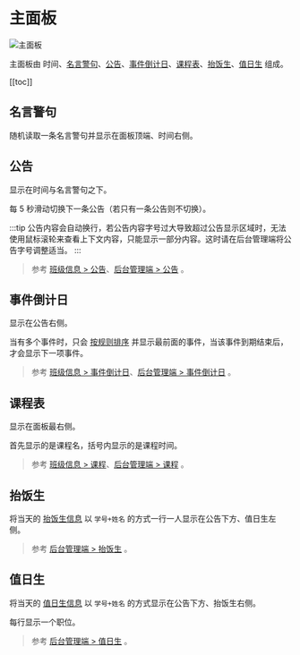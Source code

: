 # 主面板

![主面板](/img/main-panel.png)

主面板由 时间、[名言警句](#名言警句)、[公告](#公告)、[事件倒计日](#事件倒计日)、[课程表](#课程表)、[抬饭生](#抬饭生)、[值日生](#值日生) 组成。

[[toc]]

## 名言警句

随机读取一条名言警句并显示在面板顶端、时间右侧。

## 公告

显示在时间与名言警句之下。

每 5 秒滑动切换下一条公告（若只有一条公告则不切换）。

:::tip
公告内容会自动换行，若公告内容字号过大导致超过公告显示区域时，无法使用鼠标滚轮来查看上下文内容，只能显示一部分内容。这时请在后台管理端将公告字号调整适当。
:::

> 参考 [班级信息 > 公告](/class-data#公告)、[后台管理端 > 公告](/class-admin/notices-and-events.md#公告) 。

## 事件倒计日

显示在公告右侧。

当有多个事件时，只会 [按规则排序](/class-data#事件排序) 并显示最前面的事件，当该事件到期结束后，才会显示下一项事件。

> 参考 [班级信息 > 事件倒计日](/class-data#事件倒计日)、[后台管理端 > 事件倒计日](/class-admin/notices-and-events.md#事件) 。

## 课程表

显示在面板最右侧。

首先显示的是课程名，括号内显示的是课程时间。

> 参考 [班级信息 > 课程](/class-data#课程)、[后台管理端 > 课程](/class-admin/lessons) 。

## 抬饭生

将当天的 [抬饭生信息](/class-data#抬饭生) 以 `学号+姓名` 的方式一行一人显示在公告下方、值日生左侧。

> 参考 [后台管理端 > 抬饭生](/class-admin/students#抬饭生) 。

## 值日生

将当天的 [值日生信息](/class-data#值日生) 以 `学号+姓名` 的方式显示在公告下方、抬饭生右侧。

每行显示一个职位。

> 参考 [后台管理端 > 值日生](/class-admin/students#值日生) 。

